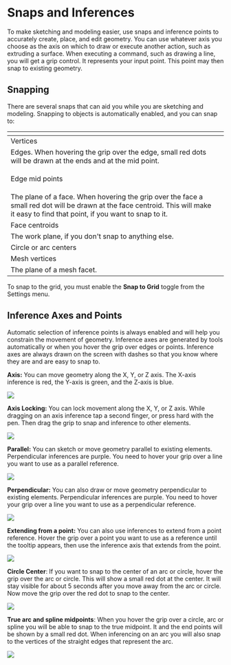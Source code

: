 # Snaps and Inferences

To make sketching and modeling easier, use snaps and inference points to accurately create, place, and edit geometry. You can use whatever axis you choose as the axis on which to draw or execute another action, such as extruding a surface. When executing a command, such as drawing  a line, you will get a grip control. It represents your input point. This point may then snap to existing geometry.

## Snapping

There are several snaps that can aid you while you are sketching and modeling. Snapping to objects is automatically enabled, and you can snap to:



<table>
  <thead>
    <tr>
      <th style="text-align:left"></th>
      <th style="text-align:left"></th>
    </tr>
  </thead>
  <tbody>
    <tr>
      <td style="text-align:left">Vertices</td>
      <td style="text-align:left">
        <img src="../.gitbook/assets/image (11).png" alt/>
      </td>
    </tr>
    <tr>
      <td style="text-align:left">Edges. When hovering the grip over the edge, small red dots will be drawn
        at the ends and at the mid point.</td>
      <td style="text-align:left">
        <img src="../.gitbook/assets/image (17).png" alt/>
      </td>
    </tr>
    <tr>
      <td style="text-align:left">
        <p></p>
        <p>Edge mid points</p>
      </td>
      <td style="text-align:left">
        <img src="../.gitbook/assets/image (6).png" alt/>
      </td>
    </tr>
    <tr>
      <td style="text-align:left">The plane of a face. When hovering the grip over the face a small red
        dot will be drawn at the face centroid. This will make it easy to find
        that point, if you want to snap to it.</td>
      <td style="text-align:left">
        <img src="../.gitbook/assets/image (7).png" alt/>
      </td>
    </tr>
    <tr>
      <td style="text-align:left">Face centroids</td>
      <td style="text-align:left">
        <img src="../.gitbook/assets/image (13).png" alt/>
      </td>
    </tr>
    <tr>
      <td style="text-align:left">The work plane, if you don&apos;t snap to anything else.</td>
      <td style="text-align:left">
        <img src="../.gitbook/assets/image (19).png" alt/>
      </td>
    </tr>
    <tr>
      <td style="text-align:left">Circle or arc centers</td>
      <td style="text-align:left">
        <img src="../.gitbook/assets/image (21).png" alt/>
      </td>
    </tr>
    <tr>
      <td style="text-align:left">Mesh vertices</td>
      <td style="text-align:left">
        <img src="../.gitbook/assets/image (5).png" alt/>
      </td>
    </tr>
    <tr>
      <td style="text-align:left">The plane of a mesh facet.</td>
      <td style="text-align:left">
        <img src="../.gitbook/assets/image (15).png" alt/>
      </td>
    </tr>
  </tbody>
</table>

To snap to the grid, you must enable the **Snap to Grid** toggle from the Settings menu.

## Inference Axes and Points

Automatic selection of inference points is always enabled and will help you constrain the movement of geometry. Inference axes are generated by tools automatically or when you hover the grip over edges or points. Inference axes are always drawn on the screen with dashes so that you know where they are and are easy to snap to.

**Axis:** You can move geometry along the X, Y, or Z axis. The X-axis inference is red, the Y-axis is green, and the Z-axis is blue.

![](../.gitbook/assets/image%20%2818%29.png)

**Axis Locking:** You can lock movement along the X, Y, or Z axis. While dragging on an axis inference tap a second finger, or press hard with the pen. Then drag the grip to snap and inference to other elements.

![](../.gitbook/assets/image%20%283%29.png)



**Parallel:** You can sketch or move geometry parallel to existing elements. Perpendicular inferences are purple. You need to hover your grip over a line you want to use as a parallel reference.

![](../.gitbook/assets/image%20%284%29.png)

**Perpendicular:** You can also draw or move geometry perpendicular to existing elements. Perpendicular inferences are purple. You need to hover your grip over a line you want to use as a perpendicular reference.

![](../.gitbook/assets/image%20%2812%29.png)



**Extending from a point:** You can also use inferences to extend from a point reference. Hover the grip over a point you want to use as a reference until the tooltip appears, then use the inference axis that extends from the point.

![](../.gitbook/assets/image%20%289%29.png)

**Circle Center**: If you want to snap to the center of an arc or circle, hover the grip over the arc or circle. This will show a small red dot at the center. It will stay visible for about 5 seconds after you move away from the arc or circle. Now move the grip over the red dot to snap to the center.

![](../.gitbook/assets/image%20%288%29.png)

**True arc and spline midpoints**: When you hover the grip over a circle, arc or spline you will be able to snap to the true midpoint. It and the end points will be shown by a small red dot. When inferencing on an arc you will also snap to the vertices of the straight edges that represent the arc.

![](../.gitbook/assets/image%20%2810%29.png)



